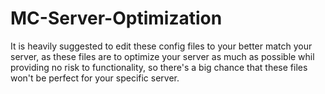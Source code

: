# MC-Server-Optimization
It is heavily suggested to edit these config files to your better match your server,
as these files are to optimize your server as much as possible whil providing no risk to functionality,
so there's a big chance that these files won't be perfect for your specific server.
